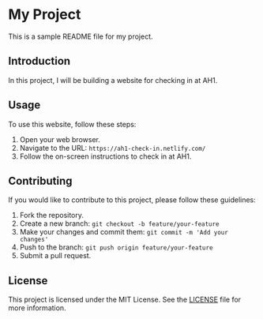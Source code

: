 # My Project

This is a sample README file for my project.

## Introduction

In this project, I will be building a website for checking in at AH1.

## Usage

To use this website, follow these steps:

1. Open your web browser.
2. Navigate to the URL: `https://ah1-check-in.netlify.com/`
3. Follow the on-screen instructions to check in at AH1.

## Contributing

If you would like to contribute to this project, please follow these guidelines:

1. Fork the repository.
2. Create a new branch: `git checkout -b feature/your-feature`
3. Make your changes and commit them: `git commit -m 'Add your changes'`
4. Push to the branch: `git push origin feature/your-feature`
5. Submit a pull request.

## License

This project is licensed under the MIT License. See the [LICENSE](./LICENSE) file for more information.
